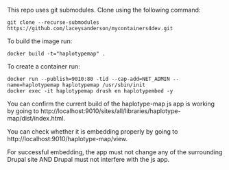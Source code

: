 
This repo uses git submodules. Clone using the following command:

```
git clone --recurse-submodules https://github.com/laceysanderson/mycontainers4dev.git
```

To build the image run:

```
docker build -t="haplotypemap" .
```

To create a container run:

```
docker run --publish=9010:80 -tid --cap-add=NET_ADMIN --name=haplotypemap haplotypemap /usr/sbin/init
docker exec -it haplotypemap drush en haplotypembed -y
```

You can confirm the current build of the haplotype-map js app is working by going to http://localhost:9010/sites/all/libraries/haplotype-map/dist/index.html.

You can check whether it is embedding properly by going to http://localhost:9010/haplotype-map/view.

For successful embedding, the app must not change any of the surrounding Drupal site AND Drupal must not interfere with the js app.
